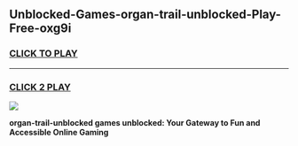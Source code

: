 
## Unblocked-Games-organ-trail-unblocked-Play-Free-oxg9i
<h3>
<a href="https://premium76.site?title=organ-trail-unblocked&ref=21A">CLICK TO PLAY</a></h3>
<hr>

<h3>
<a href="https://premium76.site?title=organ-trail-unblocked&ref=21A">CLICK 2 PLAY</a>
  
</h3>

<a href="https://premium76.site?title=organ-trail-unblocked&ref=21A"><img src="https://clearcache.store/games.png"></a>


**organ-trail-unblocked games unblocked: Your Gateway to Fun and Accessible Online Gaming**
